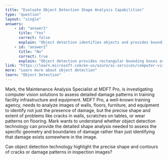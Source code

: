 ```yaml
---
title: "Evaluate Object Detection Shape Analysis Capabilities"
type: "question"
layout: "single"
answers:
    - id: "answer1"
      title: "Yes"
      correct: false
      explain: "Object detection identifies objects and provides bounding boxes but doesn't perform detailed shape analysis or precise boundary detection like semantic segmentation."
    - id: "answer2"
      title: "No"
      correct: true
      explain: "Object detection provides rectangular bounding boxes around detected objects but cannot highlight detailed shapes or precise contours of damage like cracks."
link: "https://learn.microsoft.com/en-us/azure/ai-services/computer-vision/concept-object-detection"
more: "Learn more about object detection"
learn: "Object Detection"
---
```


Mark, the Maintenance Analysis Specialist at MDFT Pro, is investigating computer vision solutions to assess detailed damage patterns in training facility infrastructure and equipment. MDFT Pro, a well-known training agency, needs to analyze images of walls, floors, furniture, and equipment to identify not just the presence of damage, but the precise shape and extent of problems like cracks in walls, scratches on tables, or wear patterns on flooring. Mark wants to understand whether object detection technology can provide the detailed shape analysis needed to assess the specific geometry and boundaries of damage rather than just identifying that damage exists somewhere in the image.

Can object detection technology highlight the precise shape and contours of cracks or damage patterns in inspection images?

